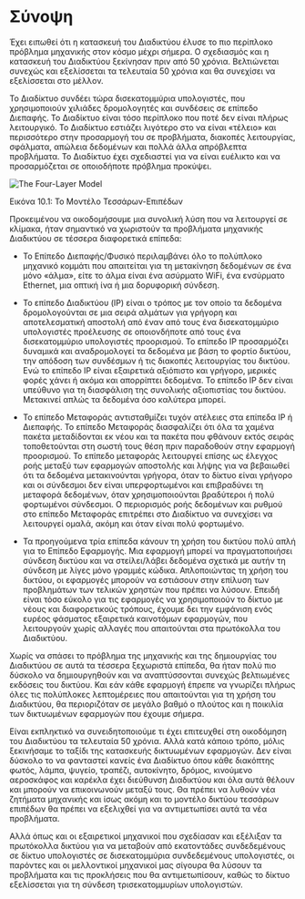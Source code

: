 Σύνοψη
======

Έχει ειπωθεί ότι η κατασκευή του Διαδικτύου έλυσε το πιο περίπλοκο πρόβλημα μηχανικής στον κόσμο μέχρι σήμερα. Ο σχεδιασμός και η κατασκευή του Διαδικτύου ξεκίνησαν πριν από 50 χρόνια. Βελτιώνεται συνεχώς και εξελίσσεται τα τελευταία 50 χρόνια και θα συνεχίσει να εξελίσσεται στο μέλλον.

Το Διαδίκτυο συνδέει τώρα δισεκατομμύρια υπολογιστές, που χρησιμοποιούν χιλιάδες δρομολογητές και συνδέσεις σε επίπεδο Διεπαφής. Το Διαδίκτυο είναι τόσο περίπλοκο που ποτέ δεν είναι πλήρως λειτουργικό. Το Διαδίκτυο εστιάζει λιγότερο στο να είναι «τέλειο» και περισσότερο στην προσαρμογή του σε προβλήματα, διακοπές λειτουργίας, σφάλματα, απώλεια δεδομένων και πολλά άλλα απρόβλεπτα προβλήματα. Το Διαδίκτυο έχει σχεδιαστεί για να είναι ευέλικτο και να προσαρμόζεται σε οποιοδήποτε πρόβλημα προκύψει.

![The Four-Layer Model](../images/layers)

Εικόνα 10.1: Το Μοντέλο Τεσσάρων-Επιπέδων

Προκειμένου να οικοδομήσουμε μια συνολική λύση που να λειτουργεί σε κλίμακα, ήταν σημαντικό να χωριστούν τα προβλήματα μηχανικής Διαδικτύου σε τέσσερα διαφορετικά επίπεδα:

* Το Επίπεδο Διεπαφής/Φυσικό περιλαμβάνει όλο το πολύπλοκο μηχανικό κομμάτι που απαιτείται για τη μετακίνηση δεδομένων σε ένα μόνο «άλμα», είτε το άλμα είναι ένα ασύρματο WiFi, ένα ενσύρματο Ethernet, μια οπτική ίνα ή μια δορυφορική σύνδεση.

* Το επίπεδο Διαδικτύου (IP) είναι ο τρόπος με τον οποίο τα δεδομένα δρομολογούνται σε μια σειρά αλμάτων για γρήγορη και αποτελεσματική αποστολή από έναν από τους ένα δισεκατομμύριο υπολογιστές προέλευσης σε οποιονδήποτε από τους ένα δισεκατομμύριο υπολογιστές προορισμού. Το επίπεδο IP προσαρμόζει δυναμικά και αναδρομολογεί τα δεδομένα με βάση το φορτίο δικτύου, την απόδοση των συνδέσμων ή τις διακοπές λειτουργίας του δικτύου. Ενώ το επίπεδο IP είναι εξαιρετικά αξιόπιστο και γρήγορο, μερικές φορές χάνει ή ακόμα και απορρίπτει δεδομένα. Το επίπεδο IP δεν είναι υπεύθυνο για τη διασφάλιση της συνολικής αξιοπιστίας του δικτύου. Μετακινεί απλώς τα δεδομένα όσο καλύτερα μπορεί.

* Το επίπεδο Μεταφοράς αντισταθμίζει τυχόν ατέλειες στα επίπεδα IP ή Διεπαφής. Το επίπεδο Μεταφοράς διασφαλίζει ότι όλα τα χαμένα πακέτα μεταδίδονται εκ νέου και τα πακέτα που φθάνουν εκτός σειράς τοποθετούνται στη σωστή τους θέση πριν παραδοθούν στην εφαρμογή προορισμού. Το επίπεδο μεταφοράς λειτουργεί επίσης ως έλεγχος ροής μεταξύ των εφαρμογών αποστολής και λήψης για να βεβαιωθεί ότι τα δεδομένα μετακινούνται γρήγορα, όταν το δίκτυο είναι γρήγορο και οι σύνδεσμοι δεν είναι υπερφορτωμένοι και επιβραδύνει τη μεταφορά δεδομένων, όταν χρησιμοποιούνται βραδύτεροι ή πολύ φορτωμένοι σύνδεσμοι. Ο περιορισμός ροής δεδομένων και ρυθμού στο επίπεδο Μεταφοράς επιτρέπει στο Διαδίκτυο να συνεχίσει να λειτουργεί ομαλά, ακόμη και όταν είναι πολύ φορτωμένο.

* Τα προηγούμενα τρία επίπεδα κάνουν τη χρήση του δικτύου πολύ απλή για το Επίπεδο Εφαρμογής. Μια εφαρμογή μπορεί να πραγματοποιήσει σύνδεση δικτύου και να στείλει/λάβει δεδομένα σχετικά με αυτήν τη σύνδεση με λίγες μόνο γραμμές κώδικα. Απλοποιώντας τη χρήση του δικτύου, οι εφαρμογές μπορούν να εστιάσουν στην επίλυση των προβλημάτων των τελικών χρηστών που πρέπει να λύσουν. Επειδή είναι τόσο εύκολο για τις εφαρμογές να χρησιμοποιούν το δίκτυο με νέους και διαφορετικούς τρόπους, έχουμε δει την εμφάνιση ενός ευρέος φάσματος εξαιρετικά καινοτόμων εφαρμογών, που λειτουργούν χωρίς αλλαγές που απαιτούνται στα πρωτόκολλα του Διαδικτύου.

Χωρίς να σπάσει το πρόβλημα της μηχανικής και της δημιουργίας του Διαδικτύου σε αυτά τα τέσσερα ξεχωριστά επίπεδα, θα ήταν πολύ πιο δύσκολο να δημιουργηθούν και να αναπτύσσονται συνεχώς βελτιωμένες εκδόσεις του δικτύου. Και εάν κάθε εφαρμογή έπρεπε να γνωρίζει πλήρως όλες τις πολύπλοκες λεπτομέρειες που απαιτούνται για τη χρήση του Διαδικτύου, θα περιοριζόταν σε μεγάλο βαθμό ο πλούτος και η ποικιλία των δικτυωμένων εφαρμογών που έχουμε σήμερα.

Είναι εκπληκτικό να συνειδητοποιούμε τι έχει επιτευχθεί στη οικοδόμηση του Διαδικτύου τα τελευταία 50 χρόνια. Αλλά κατά κάποιο τρόπο, μόλις ξεκινήσαμε το ταξίδι της κατασκευής δικτυωμένων εφαρμογών. Δεν είναι δύσκολο το να φανταστεί κανείς ένα Διαδίκτυο όπου κάθε διακόπτης φωτός, λάμπα, ψυγείο, τραπέζι, αυτοκίνητο, δρόμος, κινούμενο αεροσκάφος και καρέκλα έχει διεύθυνση Διαδικτύου και όλα αυτά θέλουν και μπορούν να επικοινωνούν μεταξύ τους. Θα πρέπει να λυθούν νέα ζητήματα μηχανικής και ίσως ακόμη και το μοντέλο δικτύου τεσσάρων επιπέδων θα πρέπει να εξελιχθεί για να αντιμετωπίσει αυτά τα νέα προβλήματα.

Αλλά όπως και οι εξαιρετικοί μηχανικοί που σχεδίασαν και εξέλιξαν τα πρωτόκολλα δικτύου για να μεταβούν από εκατοντάδες συνδεδεμένους σε δίκτυο υπολογιστές σε δισεκατομμύρια συνδεδεμένους υπολογιστές, οι παρόντες και οι μελλοντικοί μηχανικοί μας σίγουρα θα λύσουν τα προβλήματα και τις προκλήσεις που θα αντιμετωπίσουν, καθώς το δίκτυο εξελίσσεται για τη σύνδεση τρισεκατομμυρίων υπολογιστών.
